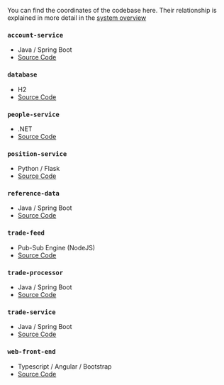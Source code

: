
You can find the coordinates of the codebase here. Their relationship is explained in more detail in the [system overview](./overview.md)

### `account-service`

* Java / Spring Boot
* [Source Code](../account-service)

### `database`

* H2
* [Source Code](../database)

### `people-service`

* .NET
* [Source Code](../ppl-service)


### `position-service`

* Python / Flask
* [Source Code](../position-service)

### `reference-data`

* Java / Spring Boot
* [Source Code](../reference-data)

### `trade-feed`

* Pub-Sub Engine (NodeJS)
* [Source Code](../trade-feed)

### `trade-processor`

* Java / Spring Boot
* [Source Code](../trade-processor)

### `trade-service`

* Java / Spring Boot
* [Source Code](../trade-service)

### `web-front-end`

* Typescript / Angular / Bootstrap
* [Source Code](../web-front-end)